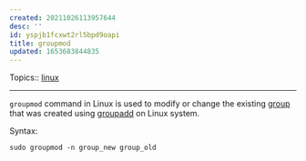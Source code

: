 ```yaml
---
created: 20211026113957644
desc: ''
id: yspjb1fcxwt2rl5bpd9oapi
title: groupmod
updated: 1653683844835
---
```

   
Topics::  [linux](../topics/linux.md)   
   
   
---   
   
`groupmod` command in Linux is used to modify or change the existing [group](/not_created.md) that was created using [groupadd](../devlog/groupadd.md) on Linux system.   
   
Syntax:   
   
`sudo groupmod -n group_new group_old`